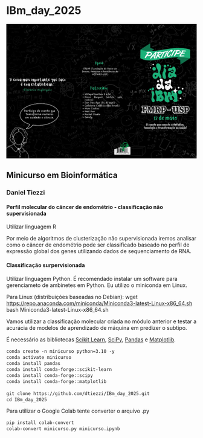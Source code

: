 # IBm_day_2025

![alt text](./images/IMG-20250512-WA0000.jpg)

## Minicurso em Bioinformática
### Daniel Tiezzi

#### Perfil molecular do câncer de endométrio - classificação não supervisionada

Utilizar linguagem R

Por meio de algoritmos de clusterização não supervisionada iremos analisar como o câncer de endométrio pode ser classificado baseado no perfil de expressão global dos genes utilizando dados de sequenciamento de RNA.


#### Classificação surpervisionada

Utilizar linguagem Python.
É recomendado instalar um software para gerenciameto de ambinetes em Python. Eu utilizo o miniconda em Linux.

Para Linux (distribuições baseadas no Debian): 
wget https://repo.anaconda.com/miniconda/Miniconda3-latest-Linux-x86_64.sh
bash Miniconda3-latest-Linux-x86_64.sh

Vamos utilizar a classificação molecular criada no módulo anterior e testar a acurácia de modelos de aprendizado de máquina em predizer o subtipo.

É necessário as bibliotecas [Scikit Learn](https://scikit-learn.org/stable/), [SciPy](https://scipy.org/), [Pandas](https://pandas.pydata.org/) e [Matplotlib](https://matplotlib.org/).

```shell
conda create -n minicurso python=3.10 -y
conda activate minicurso
conda install pandas
conda install conda-forge::scikit-learn
conda install conda-forge::scipy
conda install conda-forge::matplotlib

git clone https://github.com/dtiezzi/IBm_day_2025.git
cd IBm_day_2025
```

Para utilizar o Google Colab tente converter o arquivo .py

```shell
pip install colab-convert
colab-convert minicurso.py minicurso.ipynb
```
